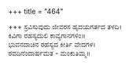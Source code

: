 +++
title = "464"

+++
ಸ್ರವಿಸುವುದು ಜೀವರಸ ಹೃದಯಗರ್ತದ ತಳದಿ।  
ಕಿವಿಗಾ ರಹಸ್ಯದುಲಿ ಕಾವ್ಯಗಾನಗಳಿಂ॥  
ಭುವನದಾಚಿನ ರಹಸ್ಯದ ಕೀರ್ತಿ ವೇದಗಳ।  
ರವದಿನೆಂದಾರ್ಷಮತ - ಮಂಕುತಿಮ್ಮ॥  

